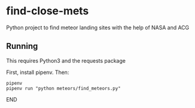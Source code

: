 # find-close-mets
Python project to find meteor landing sites with the help of NASA and ACG

## Running
This requires Python3 and the requests package

First, install pipenv. Then:

```
pipenv
pipenv run "python meteors/find_meteors.py"
```
END
